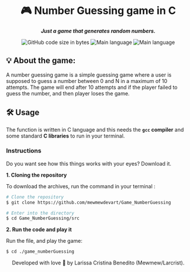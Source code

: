 <h1 align="center">
 🎮 Number Guessing game in C
</h1>

<p align="center">
	<b><i> Just a game that generates random numbers. </i></b><br>
</p>

<p align="center">
	<img alt="GitHub code size in bytes" src="https://img.shields.io/github/languages/code-size/mewmewdevart/Game_NumberGuessing?color=6272a4" />
	<img alt="Main language" src="https://img.shields.io/github/languages/top/mewmewdevart/Game_NumberGuessing?color=6272a4"/>
	<img alt="Main language" src="https://img.shields.io/github/license/mewmewdevart/Game_NumberGuessing?color=6272a4"/>
</p>

## 💡 About the game:
A number guessing game is a simple guessing game where a user is supposed to guess a number between 0 and N in a maximum of 10 attempts. The game will end after 10 attempts and if the player failed to guess the number, and then player loses the game.

## 🛠️ Usage

The function is written in C language and this needs the **`gcc` compiler** and some standard **C libraries** to run in your terminal. <br>


### Instructions

Do you want see how this things works with your eyes? Download it.

**1. Cloning the repository**

To download the archives, run the command in your terminal :

```bash
# Clone the repository
$ git clone https://github.com/mewmewdevart/Game_NumberGuessing

# Enter into the directory
$ cd Game_NumberGuessing/src
```

**2. Run the code and play it**

Run the file, and play the game:

```bash
$ cd ./game_numberGuessing
```
<p align="center"> Developed with love 💜 by Larissa Cristina Benedito (Mewmew/Larcrist). </p>
